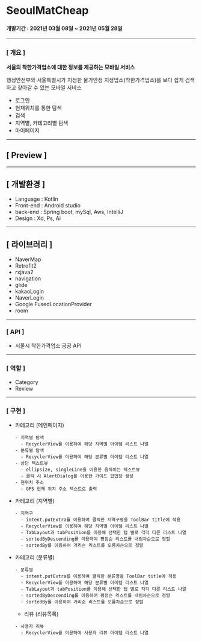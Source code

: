 # SeoulMatCheap
#### 개발기간 : 2021년 03월 08일 ~ 2021년 05월 28일
---
### [ 개요 ]

**서울의 착한가격업소에 대한 정보를 제공하는 모바일 서비스**

행정안전부와 서울특별시가 지정한 물가안정 지정업소(착한가격업소)를
보다 쉽게 검색하고 찾아갈 수 있는 모바일 서비스
* 로그인
* 현재위치를 통한 탐색
* 검색
* 지역별, 카테고리별 탐색
* 마이페이지
---
## [ Preview ]

---
## [ 개발환경 ]
* Language : Kotlin
* Front-end : Android studio
* back-end : Spring boot, mySql, Aws, IntelliJ
* Design : Xd, Ps, Ai
---
## [ 라이브러리 ]
* NaverMap
* Retrofit2
* rxjava2
* navigation
* glide
* kakaoLogin
* NaverLogin
* Google FusedLocationProvider
* room
--- 
### [ API ]
* 서울시 착한가격업소 공공 API
---
### [ 역할 ]
* Category
* Review
---
### [ 구현 ]
* 카테고리 (메인페이지)
  
  ```
  - 지역별 탐색
    - RecyclerView를 이용하여 해당 지역별 아이템 리스트 나열
  - 분류별 탐색
    - RecyclerView를 이용하여 해당 분류별 아이템 리스트 나열
  - 상단 텍스트뷰
    - ellipsize, singleLine을 이용한 움직이는 텍스트뷰
    - 클릭 시 AlertDialog를 이용한 가이드 팝업창 생성
  - 현위치 주소
    - GPS 현재 위치 주소 텍스트로 출력
  ```

* 카테고리 (지역별)
  
  ```
  - 지역구
    - intent.putExtra를 이용하여 클릭한 지역구명을 ToolBar title에 적용
    - RecyclerView를 이용하여 해당 지역별 아이템 리스트 나열
    - TabLayout과 tabPosition를 이용해 선택한 탭 별로 각각 다른 리스트 나열
    - sortedByDescending를 이용하여 평점순 리스트를 내림차순으로 정렬
    - sortedBy를 이용하여 거리순 리스트를 오름차순으로 정렬
  ```

* 카테고리 (분류별)

  ```
  - 분류별
    - intent.putExtra를 이용하여 클릭한 분류명을 ToolBar title에 적용
    - RecyclerView를 이용하여 해당 분류별 아이템 리스트 나열
    - TabLayout과 tabPosition를 이용해 선택한 탭 별로 각각 다른 리스트 나열
    - sortedByDescending를 이용하여 평점순 리스트를 내림차순으로 정렬
    - sortedBy를 이용하여 거리순 리스트를 오름차순으로 정렬
  ```
  
  * 리뷰 (리뷰목록)

  ```
  - 사용자 리뷰
    - RecyclerView를 이용하여 사용자 리뷰 아이템 리스트 나열
  ```
